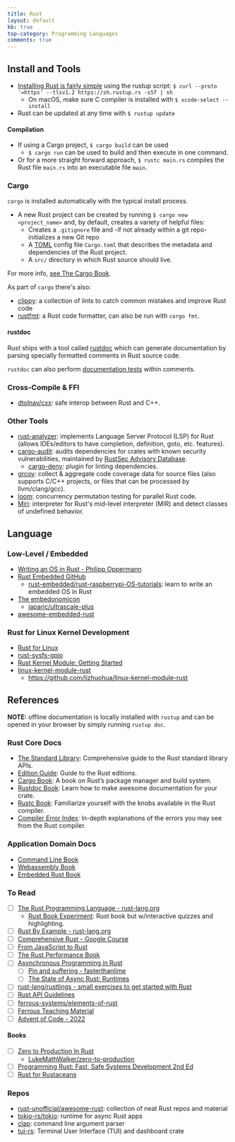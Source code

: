 ```yaml
---
title: Rust
layout: default
kb: true
top-category: Programming Languages
comments: true
---
```


## Install and Tools

- [Installing Rust is fairly simple](https://www.rust-lang.org/tools/install) using the rustup script: `$ curl --proto '=https' --tlsv1.2 https://sh.rustup.rs -sSf | sh`
  + On macOS, make sure C compiler is installed with `$ xcode-select --install`
- Rust can be updated at any time with `$ rustup update`
 
#### Compilation

- If using a Cargo project, `$ cargo build` can be used
  + `$ cargo run` can be used to build and then execute in one command.
- Or for a more straight forward approach, `$ rustc main.rs` compiles the Rust file `main.rs` into an executable file `main`.

### Cargo

`cargo` is installed automatically with the typical install process.

- A new Rust project can be created by running `$ cargo new <project_name>` and, by default, creates a variety of helpful files:
  + Creates a `.gitignore` file and -if not already within a git repo- initializes a new Git repo
  + A [TOML](https://toml.io/) config file `Cargo.toml` that describes the metadata and dependencies of the Rust project.
  + A `src/` directory in which Rust source should live.

For more info, [see The Cargo Book](https://doc.rust-lang.org/cargo/index.html).

As part of `cargo` there's also:
- [clippy](https://doc.rust-lang.org/clippy/): a collection of lints to catch common mistakes and improve Rust code
- [rustfmt](https://rust-lang.github.io/rustfmt/?version=master&search=): a Rust code formatter, can also be run with `cargo fmt`.

#### rustdoc

Rust ships with a tool called [rustdoc](https://doc.rust-lang.org/rustdoc/what-is-rustdoc.html) which can generate documentation by parsing specially formatted comments in Rust source code.

`rustdoc` can also perform [documentation tests](https://doc.rust-lang.org/rustdoc/write-documentation/documentation-tests.html) within comments.

### Cross-Compile & FFI

* [dtolnay/cxx](cxx.rs): safe interop between Rust and C++.

### Other Tools

* [rust-analyzer](https://rust-analyzer.github.io/): implements Language Server Protocol (LSP) for Rust (allows IDEs/editors to have completion, definition, goto, etc. features).
* [cargo-audit](https://github.com/RustSec/rustsec/tree/main/cargo-audit): audits dependencies for crates with known security vulnerabilities, maintained by [RustSec Advisory Database](https://rustsec.org/).
  * [cargo-deny](https://github.com/EmbarkStudios/cargo-deny): plugin for linting dependencies.
* [grcov](https://github.com/mozilla/grcov): collect & aggregate code coverage data for source files (also supports C/C++ projects, or files that can be processed by llvm/clang/gcc).
* [loom](https://github.com/tokio-rs/loom): concurrency permutation testing for parallel Rust code.
* [Miri](https://github.com/rust-lang/miri): interpreter for Rust's mid-level interpreter (MIR) and detect classes of undefined behavior.


## Language


### Low-Level / Embedded

* [Writing an OS in Rust - Philipp Oppermann](https://os.phil-opp.com/)
* [Rust Embedded GitHub](https://github.com/rust-embedded)
  + [rust-embedded/rust-raspberrypi-OS-tutorials](https://github.com/rust-embedded/rust-raspberrypi-OS-tutorials): learn to write an embedded OS in Rust
* [The embedonomicon](https://japaric.github.io/embedonomicon/preface.html)
  + [japaric/ultrascale-plus](https://github.com/japaric/ultrascale-plus/)
* [awesome-embedded-rust](https://github.com/rust-embedded/awesome-embedded-rust)

### Rust for Linux Kernel Development

* [Rust for Linux](https://rust-for-linux.com/)
* [rust-sysfs-gpio](https://github.com/rust-embedded/rust-sysfs-gpio)
* [Rust Kernel Module: Getting Started](https://wusyong.github.io/posts/rust-kernel-module-00/)
* [linux-kernel-module-rust](https://github.com/fishinabarrel/linux-kernel-module-rust)
  - https://github.com/lizhuohua/linux-kernel-module-rust


## References

**NOTE:** offline documentation is locally installed with `rustup` and can be opened in your browser by simply running `rustup doc`.


### Rust Core Docs

* [The Standard Library](https://doc.rust-lang.org/std/index.html): Comprehensive guide to the Rust standard library APIs.
* [Edition Guide](https://doc.rust-lang.org/edition-guide/): Guide to the Rust editions.
* [Cargo Book](https://doc.rust-lang.org/cargo/index.html): A book on Rust’s package manager and build system.
* [Rustdoc Book](https://doc.rust-lang.org/rustdoc/index.html): Learn how to make awesome documentation for your crate.
* [Rustc Book](https://doc.rust-lang.org/rustc/index.html): Familiarize yourself with the knobs available in the Rust compiler.
* [Compiler Error Index](https://doc.rust-lang.org/error-index.html): In-depth explanations of the errors you may see from the Rust compiler.

### Application Domain Docs

* [Command Line Book](https://rust-cli.github.io/book/index.html)
* [Webassembly Book](https://rustwasm.github.io/docs/book/)
* [Embedded Rust Book](https://doc.rust-lang.org/stable/embedded-book/)


### To Read

* [ ] [The Rust Programming Language - rust-lang.org](https://doc.rust-lang.org/book/)
  * [Rust Book Experiment](https://rust-book.cs.brown.edu/): Rust book but w/interactive quizzes and highlighting.
* [ ] [Rust By Example - rust-lang.org](https://doc.rust-lang.org/stable/rust-by-examle/)
* [ ] [Comprehensive Rust - Google Course](https://google.github.io/comprehensive-rust/)
* [ ] [From JavaScript to Rust](https://github.com/jsoverson/node-to-rust)
* [ ] [The Rust Performance Book](https://nnethercote.github.io/perf-book/) 
* [ ] [Asynchronous Programming in Rust](https://rust-lang.github.io/async-book/)
  + [ ] [Pin and suffering - fasterthanlime](https://fasterthanli.me/articles/pin-and-suffering)
  + [ ] [The State of Async Rust: Runtimes](https://corrode.dev/blog/async/)
* [ ] [rust-lang/rustlings - small exercises to get started with Rust](https://github.com/rust-lang/rustlings) 
* [ ] [Rust API Guidelines](https://rust-lang.github.io/api-guidelines/) 
* [ ] [ferrous-systems/elements-of-rust](https://github.com/ferrous-systems/elements-of-rust/blob/master/README.md) 
* [ ] [Ferrous Teaching Material](https://ferrous-systems.github.io/teaching-material/index.html)
* [ ] [Advent of Code - 2022](https://fasterthanli.me/series/advent-of-code-2022)

#### Books

* [ ] [Zero to Production In Rust](https://www.zero2prod.com/)
  + [LukeMathWalker/zero-to-production](https://github.com/LukeMathWalker/zero-to-production)
* [ ] [Programming Rust: Fast, Safe Systems Development 2nd Ed](https://www.amazon.com/dp/1492052590/ref=nodl_)
* [ ] [Rust for Rustaceans](https://nostarch.com/rust-rustaceans)

### Repos

* [rust-unofficial/awesome-rust](https://github.com/rust-unofficial/awesome-rust): collection of neat Rust repos and material
* [tokio-rs/tokio](https://github.com/tokio-rs/tokio): runtime for async Rust apps
* [clap](https://github.com/clap-rs/clap): command line argument parser
* [tui-rs](https://github.com/fdehau/tui-rs): Terminal User Interface (TUI) and dashboard crate

